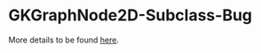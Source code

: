 # GKGraphNode2D-Subclass-Bug

More details to be found [here](http://stackoverflow.com/questions/34934409/gkgraph-incorrectly-calculates-path-with-gkgraphnode2d-subclassed-nodes).
